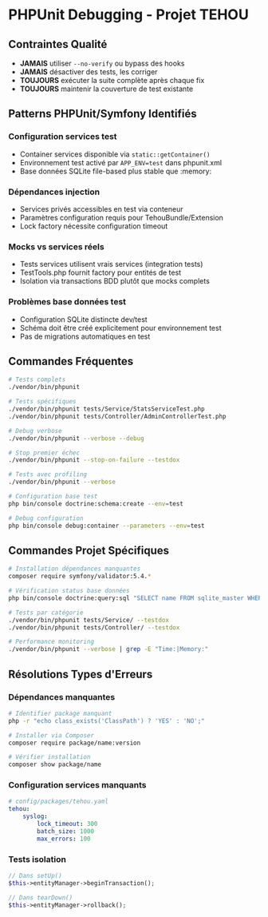 # PHPUnit Debugging - Projet TEHOU

## Contraintes Qualité
- **JAMAIS** utiliser `--no-verify` ou bypass des hooks
- **JAMAIS** désactiver des tests, les corriger
- **TOUJOURS** exécuter la suite complète après chaque fix
- **TOUJOURS** maintenir la couverture de test existante

## Patterns PHPUnit/Symfony Identifiés
### Configuration services test
- Container services disponible via `static::getContainer()`
- Environnement test activé par `APP_ENV=test` dans phpunit.xml
- Base données SQLite file-based plus stable que :memory:

### Dépendances injection
- Services privés accessibles en test via conteneur
- Paramètres configuration requis pour TehouBundle/Extension
- Lock factory nécessite configuration timeout

### Mocks vs services réels
- Tests services utilisent vrais services (integration tests)
- TestTools.php fournit factory pour entités de test
- Isolation via transactions BDD plutôt que mocks complets

### Problèmes base données test
- Configuration SQLite distincte dev/test
- Schéma doit être créé explicitement pour environnement test
- Pas de migrations automatiques en test

## Commandes Fréquentes
```bash
# Tests complets
./vendor/bin/phpunit

# Tests spécifiques
./vendor/bin/phpunit tests/Service/StatsServiceTest.php
./vendor/bin/phpunit tests/Controller/AdminControllerTest.php

# Debug verbose
./vendor/bin/phpunit --verbose --debug

# Stop premier échec
./vendor/bin/phpunit --stop-on-failure --testdox

# Tests avec profiling
./vendor/bin/phpunit --verbose

# Configuration base test
php bin/console doctrine:schema:create --env=test

# Debug configuration
php bin/console debug:container --parameters --env=test
```

## Commandes Projet Spécifiques
```bash
# Installation dépendances manquantes
composer require symfony/validator:5.4.*

# Vérification status base données
php bin/console doctrine:query:sql "SELECT name FROM sqlite_master WHERE type='table';" --env=test

# Tests par catégorie
./vendor/bin/phpunit tests/Service/ --testdox
./vendor/bin/phpunit tests/Controller/ --testdox

# Performance monitoring  
./vendor/bin/phpunit --verbose | grep -E "Time:|Memory:"
```

## Résolutions Types d'Erreurs

### Dépendances manquantes
```bash
# Identifier package manquant
php -r "echo class_exists('ClassPath') ? 'YES' : 'NO';"

# Installer via Composer
composer require package/name:version

# Vérifier installation
composer show package/name
```

### Configuration services manquants
```yaml
# config/packages/tehou.yaml
tehou:
    syslog:
        lock_timeout: 300
        batch_size: 1000
        max_errors: 100
```

### Tests isolation
```php
// Dans setUp()
$this->entityManager->beginTransaction();

// Dans tearDown()  
$this->entityManager->rollback();
```